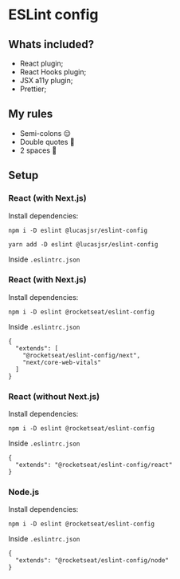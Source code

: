 # ESLint config

## Whats included?

- React plugin;
- React Hooks plugin;
- JSX a11y plugin;
- Prettier;

## My rules
- Semi-colons 😌
- Double quotes 🧐
- 2 spaces 🫡

## Setup

### React (with Next.js)

Install dependencies:
```
npm i -D eslint @lucasjsr/eslint-config
```

```
yarn add -D eslint @lucasjsr/eslint-config
```
Inside `.eslintrc.json`

### React (with Next.js)

Install dependencies:
```
npm i -D eslint @rocketseat/eslint-config
```
Inside `.eslintrc.json`
```
{
  "extends": [
    "@rocketseat/eslint-config/next",
    "next/core-web-vitals"
  ]
}
```

### React (without Next.js)

Install dependencies:
```
npm i -D eslint @rocketseat/eslint-config
```
Inside `.eslintrc.json`
```
{
  "extends": "@rocketseat/eslint-config/react"
}
```

### Node.js

Install dependencies:
```
npm i -D eslint @rocketseat/eslint-config
```
Inside `.eslintrc.json`
```
{
  "extends": "@rocketseat/eslint-config/node"
}
```
